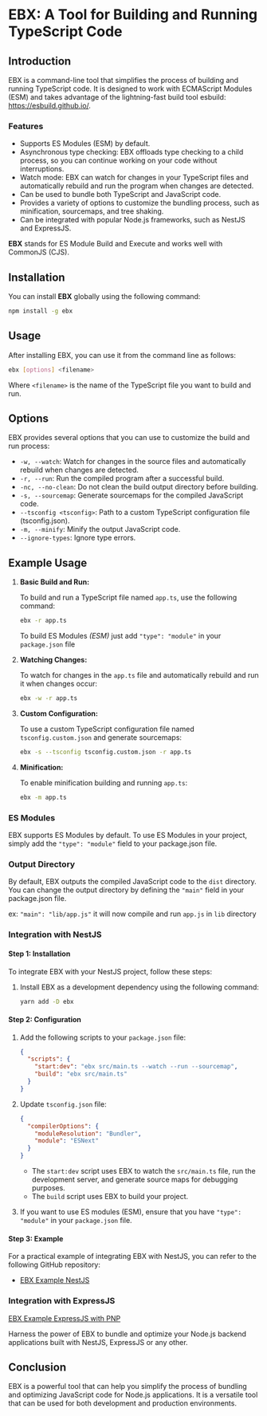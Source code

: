 # **EBX: A Tool for Building and Running TypeScript Code**

## Introduction

EBX is a command-line tool that simplifies the process of building and running TypeScript code. It is designed to work with ECMAScript Modules (ESM) and takes advantage of the lightning-fast build tool esbuild: https://esbuild.github.io/.

### Features

- Supports ES Modules (ESM) by default.
- Asynchronous type checking: EBX offloads type checking to a child process, so you can continue working on your code without interruptions.
- Watch mode: EBX can watch for changes in your TypeScript files and automatically rebuild and run the program when changes are detected.
- Can be used to bundle both TypeScript and JavaScript code.
- Provides a variety of options to customize the bundling process, such as minification, sourcemaps, and tree shaking.
- Can be integrated with popular Node.js frameworks, such as NestJS and ExpressJS.

**EBX** stands for ES Module Build and Execute and works well with CommonJS (CJS).

## Installation

You can install **EBX** globally using the following command:

```bash
npm install -g ebx
```

## Usage

After installing EBX, you can use it from the command line as follows:

```bash
ebx [options] <filename>
```

Where `<filename>` is the name of the TypeScript file you want to build and run.

## Options

EBX provides several options that you can use to customize the build and run process:

- `-w, --watch`: Watch for changes in the source files and automatically rebuild when changes are detected.
- `-r, --run`: Run the compiled program after a successful build.
- `-nc, --no-clean`: Do not clean the build output directory before building.
- `-s, --sourcemap`: Generate sourcemaps for the compiled JavaScript code.
- `--tsconfig <tsconfig>`: Path to a custom TypeScript configuration file (tsconfig.json).
- `-m, --minify`: Minify the output JavaScript code.
- `--ignore-types`: Ignore type errors.

## Example Usage

1. **Basic Build and Run:**

   To build and run a TypeScript file named `app.ts`, use the following command:

   ```bash
   ebx -r app.ts
   ```

   To build ES Modules _(ESM)_
   just add `"type": "module"` in your `package.json` file

2. **Watching Changes:**

   To watch for changes in the `app.ts` file and automatically rebuild and run it when changes occur:

   ```bash
   ebx -w -r app.ts
   ```

3. **Custom Configuration:**

   To use a custom TypeScript configuration file named `tsconfig.custom.json` and generate sourcemaps:

   ```bash
   ebx -s --tsconfig tsconfig.custom.json -r app.ts
   ```

4. **Minification:**

   To enable minification building and running `app.ts`:

   ```bash
   ebx -m app.ts
   ```

### ES Modules

EBX supports ES Modules by default. To use ES Modules in your project, simply add the `"type": "module"` field to your package.json file.

### Output Directory

By default, EBX outputs the compiled JavaScript code to the `dist` directory. You can change the output directory by defining the `"main"` field in your package.json file.

ex: `"main": "lib/app.js"` it will now compile and run `app.js` in `lib` directory

### Integration with NestJS

#### Step 1: Installation

To integrate EBX with your NestJS project, follow these steps:

1. Install EBX as a development dependency using the following command:

   ```bash
   yarn add -D ebx
   ```

#### Step 2: Configuration

1. Add the following scripts to your `package.json` file:

   ```json
   {
     "scripts": {
       "start:dev": "ebx src/main.ts --watch --run --sourcemap",
       "build": "ebx src/main.ts"
     }
   }
   ```

2. Update `tsconfig.json` file:

   ```json
   {
     "compilerOptions": {
       "moduleResolution": "Bundler",
       "module": "ESNext"
     }
   }
   ```

   - The `start:dev` script uses EBX to watch the `src/main.ts` file, run the development server, and generate source maps for debugging purposes.
   - The `build` script uses EBX to build your project.

3. If you want to use ES modules (ESM), ensure that you have `"type": "module"` in your `package.json` file.

#### Step 3: Example

For a practical example of integrating EBX with NestJS, you can refer to the following GitHub repository:

- [EBX Example NestJS](https://github.com/ebx-bundler/ebx-example-nestjs)

### Integration with ExpressJS

[EBX Example ExpressJS with PNP](https://github.com/ebx-bundler/ebx-example-express-pnp)

Harness the power of EBX to bundle and optimize your Node.js backend applications built with NestJS, ExpressJS or any other.

## Conclusion

EBX is a powerful tool that can help you simplify the process of bundling and optimizing JavaScript code for Node.js applications. It is a versatile tool that can be used for both development and production environments.

